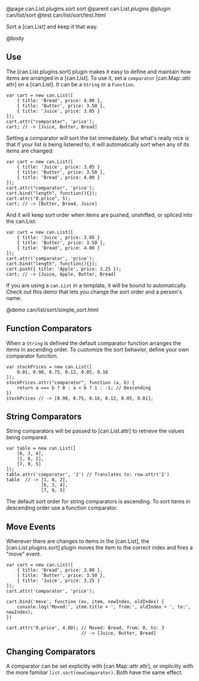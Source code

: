 @page can.List.plugins.sort sort
@parent can.List.plugins
@plugin can/list/sort
@test can/list/sort/test.html

Sort a [can.List] and keep it that way.

@body

## Use

The [can.List.plugins.sort] plugin makes it easy to define
and maintain how items are arranged in a [can.List]. To use it,
set a `comparator` [can.Map::attr attr] on a [can.List]. It can be a
`String` or a `Function`.

```
var cart = new can.List([
	{ title: 'Bread', price: 4.00 },
	{ title: 'Butter', price: 3.50 },
	{ title: 'Juice', price: 3.05 }
]);
cart.attr("comparator", 'price');
cart; // -> [Juice, Butter, Bread]
```

Setting a comparator will sort the list immediately. But what's really nice
is that if your list is being listened to, it will automatically sort when
any of its items are changed:

```
var cart = new can.List([
	{ title: 'Juice', price: 3.05 }
	{ title: 'Butter', price: 3.50 },
	{ title: 'Bread', price: 4.00 }
]);
cart.attr("comparator", 'price');
cart.bind("length", function(){});
cart.attr("0.price", 5);
cart; // -> [Butter, Bread, Juice]
```

And it will keep sort order when items are pushed, unshifted, or spliced into the can.List:

```
var cart = new can.List([
	{ title: 'Juice', price: 3.05 }
	{ title: 'Butter', price: 3.50 },
	{ title: 'Bread', price: 4.00 }
]);
cart.attr('comparator', 'price');
cart.bind("length", function(){});
cart.push({ title: 'Apple', price: 3.25 });
cart; // -> [Juice, Apple, Butter, Bread]
```

If you are using a `can.List` in a template, it will be bound to
automatically.  Check out this demo that lets you change the sort order
and a person's name:

@demo can/list/sort/simple_sort.html

## Function Comparators

When a `String` is defined the default comparator function
arranges the items in ascending order. To customize the sort behavior,
define your own comparator function.

```
var stockPrices = new can.List([
	0.01, 0.98, 0.75, 0.12, 0.05, 0.16
]);
stockPrices.attr("comparator", function (a, b) {
	return a === b ? 0 : a < b ? 1 : -1; // Descending
})
stockPrices // -> [0.98, 0.75, 0.16, 0.12, 0.05, 0.01];
```

## String Comparators

String comparators will be passed to [can.List.attr] to
retrieve the values being compared.

```
var table = new can.List([
	[6, 3, 4],
	[1, 8, 2],
	[7, 9, 5]
]);
table.attr('comparator', '2') // Translates to: row.attr('2')
table  // -> [1, 8, 2],
             [6, 3, 4],
             [7, 9, 5]
```

The default sort order for string comparators is ascending. To sort
items in descending order use a function comparator.

## Move Events

Whenever there are changes to items in the [can.List], the
[can.List.plugins.sort] plugin moves the item to the correct
index and fires a "move" event.

```
var cart = new can.List([
	{ title: 'Bread', price: 3.00 },
	{ title: 'Butter', price: 3.50 },
	{ title: 'Juice', price: 3.25 }
]);
cart.attr('comparator', 'price');

cart.bind('move', function (ev, item, newIndex, oldIndex) {
	console.log('Moved:', item.title + ', from:', oldIndex + ', to:', newIndex);
})

cart.attr('0.price', 4.00); // Moved: Bread, from: 0, to: 3
							// -> [Juice, Butter, Bread]
```

## Changing Comparators

A comparator can be set explicitly with [can.Map::attr attr], or implicitly
with the more familiar `list.sort(newComparator)`. Both have the same
effect.